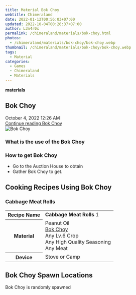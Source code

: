 ```yaml
---
title: Material Bok Choy
webtitle: Chimeraland
date: 2022-01-12T00:56:03+07:00
updated: 2022-10-04T00:26:37+07:00
author: L3n4r0x
permalink: /chimeraland/materials/bok-choy.html
photos:
  - /chimeraland/materials/bok-choy/bok-choy.webp
thumbnail: /chimeraland/materials/bok-choy/bok-choy.webp
tags:
  - Material
categories:
  - Games
  - Chimeraland
  - Materials
---
```


<section id="bootstrap-wrapper">
  <link
    rel="stylesheet"
    href="https://cdn.statically.io/gh/dimaslanjaka/Web-Manajemen/40ac3225/css/bootstrap-4.5-wrapper.css"
  />
  <div
    class="row g-0 border rounded overflow-hidden flex-md-row mb-4 shadow-sm position-relative"
  >
    <div class="col p-4 d-flex flex-column position-static">
      <strong class="d-inline-block mb-2 text-success">materials</strong>
      <h2 class="mb-0">Bok Choy</h2>
      <div class="mb-1 text-muted">October 4, 2022 12:26 AM</div>
      <a
        href="/chimeraland/materials/bok-choy.html"
        class="stretched-link d-none"
        >Continue reading Bok Choy</a
      >
    </div>
    <div class="col-auto d-none d-lg-block">
      <img src="/chimeraland/materials/bok-choy/bok-choy.webp" alt="Bok Choy" />
    </div>
  </div>
  <div class="row">
    <div class="col-lg-6 col-12 mb-2">
      <div class="card">
        <div class="card-body">
          <h3 class="card-title">What is the use of the Bok Choy</h3>
          <div class="card-text"><ul></ul></div>
        </div>
      </div>
    </div>
    <div class="col-lg-6 col-12 mb-2">
      <div class="card">
        <div class="card-body">
          <h3 class="card-title">How to get Bok Choy</h3>
          <div class="card-text">
            <ul>
              <li>Go to the Auction House to obtain</li>
              <li>Gather Bok Choy to get.</li>
            </ul>
          </div>
        </div>
      </div>
    </div>
    <div class="col-12 mb-2">
      <h2 id="cookable">Cooking Recipes Using Bok Choy</h2>
      <div id="recipe-cabbage-meat-rolls">
        <h3 id="item-cabbage-meat-rolls">Cabbage Meat Rolls</h3>
        <div class="mb-2">
          <table class="table">
            <tr>
              <th>Recipe Name</th>
              <td><b>Cabbage Meat Rolls</b> 1</td>
            </tr>
            <tr>
              <th>Material</th>
              <td>
                Peanut Oil<br /><a
                  class="text-decoration-none"
                  href="/chimeraland/materials/bok-choy.html"
                  >Bok Choy</a
                ><br />Any Lv.6 Crop<br />Any High Quality Seasoning<br />Any
                Meat
              </td>
            </tr>
            <tr>
              <th>Device</th>
              <td>Stove or Camp</td>
            </tr>
          </table>
        </div>
      </div>
    </div>
    <div class="col-12 mb-2">
      <h2>Bok Choy Spawn Locations</h2>
      <p>Bok Choy is randomly spawned</p>
    </div>
  </div>
</section>